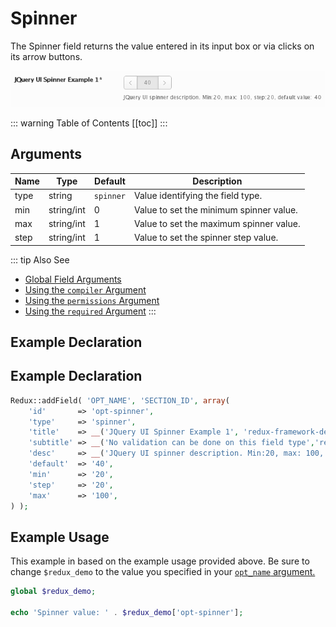 # Spinner

The Spinner field returns the value entered in its input box or via clicks on its arrow buttons.

<span style="display:block;text-align:center">![](./img/spinner.png)</span>

::: warning Table of Contents
[[toc]]
:::

## Arguments
|Name|Type|Default|Description|
|--- |--- |--- |--- |
|type|string|`spinner`|Value identifying the field type.|
|min|string/int|0|Value to set the minimum spinner value.|
|max|string/int|1|Value to set the maximum spinner value.|
|step|string/int|1|Value to set the spinner step value.|

::: tip Also See
- [Global Field Arguments](../configuration/fields/arguments.md)
- [Using the `compiler` Argument](../configuration/fields/compiler.md)
- [Using the `permissions` Argument](../configuration/fields/permissions.md)
- [Using the `required` Argument](../configuration/fields/required.md)
:::


## Example Declaration
<script>
import builder from './spinner.json';
export default {
    data () {
        return {
            builder: builder,
            defaults: {
                'color'       : '#333', 
                'font-style'  : '700', 
                'font-family' : 'Abel', 
                'google'      : true,
                'font-size'   : '33px', 
                'line-height' : '40'
            }
        };
    }
}
</script>
<builder :builder_json="builder" :builder_defaults="defaults" />

## Example Declaration
```php
Redux::addField( 'OPT_NAME', 'SECTION_ID', array(
    'id'       => 'opt-spinner',
    'type'     => 'spinner', 
    'title'    => __('JQuery UI Spinner Example 1', 'redux-framework-demo'),
    'subtitle' => __('No validation can be done on this field type','redux-framework-demo'),
    'desc'     => __('JQuery UI spinner description. Min:20, max: 100, step:20, default value: 40', 'redux-framework-demo'),
    'default'  => '40',
    'min'      => '20',
    'step'     => '20',
    'max'      => '100',
) );
```

## Example Usage
This example in based on the example usage provided above. Be sure to change `$redux_demo` to the value you specified in your <a title="opt_name" href="/redux-framework/arguments/opt_name/">`opt_name` argument.</a>

```php
global $redux_demo;

echo 'Spinner value: ' . $redux_demo['opt-spinner'];
```

